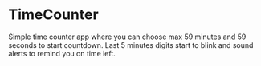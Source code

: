 # TimeCounter
Simple time counter app where you can choose max 59 minutes and 59 seconds to start countdown. Last 5 minutes digits start to blink and sound alerts to remind you on time left. 
